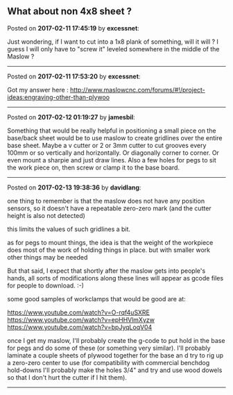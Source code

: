 ## What about non 4x8 sheet ?
Posted on **2017-02-11 17:45:19** by **excessnet**:

Just wondering, if I want to cut into a 1x8 plank of something, will it will ? I guess I will only have to "screw it" leveled somewhere in the middle of the Maslow ?

---

Posted on **2017-02-11 17:53:20** by **excessnet**:

Got my answer here : http://www.maslowcnc.com/forums/#!/project-ideas:engraving-other-than-plywoo

---

Posted on **2017-02-12 01:19:27** by **jamesbil**:

Something that would be really helpful in positioning a small piece on the base/back sheet would be to use maslow to create gridlines over the entire base sheet. Maybe a v cutter or 2 or 3mm cutter to cut grooves every 100mm or so vertically and horizontally. Or diagonally corner to corner. Or even mount a sharpie and just draw lines.
Also a few holes for pegs to sit the work piece on, then screw or clamp it to the base board.

---

Posted on **2017-02-13 19:38:36** by **davidlang**:

one thing to remember is that the maslow does not have any position sensors, so it doesn't have a repeatable zero-zero mark (and the cutter height is also not detected)

this limits the values of such gridlines a bit.

as for pegs to mount things, the idea is that the weight of the workpiece does most of the work of holding things in place. but with smaller work other things may be needed

But that said, I expect that shortly after the maslow gets into people's hands, all sorts of modifications along these lines will appear as gcode files for people to download. :-)

some good samples of workclamps that would be good are at:

https://www.youtube.com/watch?v=O-rqf4uSXRE
https://www.youtube.com/watch?v=epHHVlmXyzw
https://www.youtube.com/watch?v=bpJyqLoqV04

once I get my maslow, I'll probably create the g-code to put hold in the base for pegs and do some of these (or something very similar). I'll probably laminate a couple sheets of plywood together for the base an d try to rig up a zero-zero center to use (for compatibility with commercial benchdog hold-downs I'll probably make the holes 3/4" and try and use wood dowels so that I don't hurt the cutter if I hit them).

---

